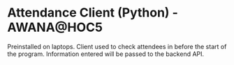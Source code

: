# Attendance Client (Python) - AWANA@HOC5
Preinstalled on laptops. Client used to check attendees in before the start of the program. Information entered will be passed to the backend API.
